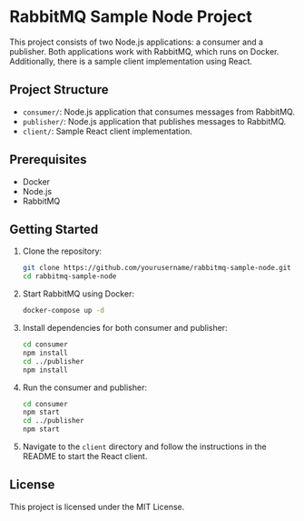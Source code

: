 # RabbitMQ Sample Node Project

This project consists of two Node.js applications: a consumer and a publisher. Both applications work with RabbitMQ, which runs on Docker. Additionally, there is a sample client implementation using React.

## Project Structure

- `consumer/`: Node.js application that consumes messages from RabbitMQ.
- `publisher/`: Node.js application that publishes messages to RabbitMQ.
- `client/`: Sample React client implementation.

## Prerequisites

- Docker
- Node.js
- RabbitMQ

## Getting Started

1. Clone the repository:
    ```sh
    git clone https://github.com/yourusername/rabbitmq-sample-node.git
    cd rabbitmq-sample-node
    ```

2. Start RabbitMQ using Docker:
    ```sh
    docker-compose up -d
    ```

3. Install dependencies for both consumer and publisher:
    ```sh
    cd consumer
    npm install
    cd ../publisher
    npm install
    ```

4. Run the consumer and publisher:
    ```sh
    cd consumer
    npm start
    cd ../publisher
    npm start
    ```

5. Navigate to the `client` directory and follow the instructions in the README to start the React client.

## License

This project is licensed under the MIT License.